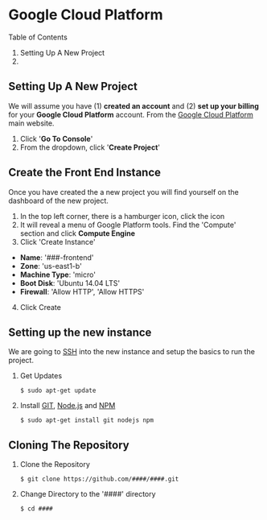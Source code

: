 # Google Cloud Platform  


Table of Contents
1. Setting Up A New Project
2.





## Setting Up A New Project  
We will assume you have (1) **created an account** and (2) **set up your billing** for your **Google Cloud Platform** account. From the [Google Cloud Platform](https://cloud.google.com/) main website.  

1. Click '**Go To Console**'  
2. From the dropdown, click '**Create Project**'  

## Create the Front End Instance
Once you have created the a new project you will find yourself on the dashboard of the new project.  

1. In the top left corner, there is a hamburger icon, click the icon
2. It will reveal a menu of Google Platform tools. Find the 'Compute' section and click **Compute Engine**
3. Click 'Create Instance'
  - **Name**: '###-frontend'
  - **Zone**: 'us-east1-b'
  - **Machine Type**: 'micro'
  - **Boot Disk**: 'Ubuntu 14.04 LTS'
  - **Firewall**: 'Allow HTTP', 'Allow HTTPS'

4. Click Create

## Setting up the new instance
We are going to [SSH](https://en.wikipedia.org/wiki/Secure_Shell) into the new instance and setup the basics to run the project.

1. Get Updates  
	```
	$ sudo apt-get update  
	```

2. Install [GIT](https://git-scm.com/book/en/v2/Getting-Started-Installing-Git), [Node.js](https://nodejs.org/en/download/package-manager/) and [NPM](http://blog.npmjs.org/post/85484771375/how-to-install-npm)  
	```
	$ sudo apt-get install git nodejs npm
	```

## Cloning The Repository

1. Clone the Repository
	```  
	$ git clone https://github.com/####/####.git
	```  

2. Change Directory to the '####' directory
	```
	$ cd ####
	```  

